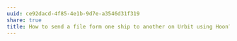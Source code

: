 ```yaml
---
uuid: ce92dacd-4f85-4e1b-9d7e-a3546d31f319
share: true
title: How to send a file form one ship to another on Urbit using Hoon?
---
```

